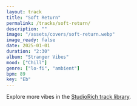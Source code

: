```yaml
---
layout: track
title: "Soft Return"
permalink: /tracks/soft-return/
description: ""
image: "/assets/covers/soft-return.webp"
image_ready: false
date: 2025-01-01
duration: "2:30"
album: "Stranger Vibes"
mood: ["Chill"]
genre: ["lo-fi", "ambient"]
bpm: 89
key: "Eb"
---
```


Explore more vibes in the [StudioRich track library](/tracks/).
